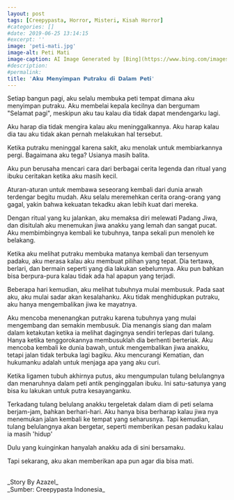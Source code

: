 ```yaml
---
layout: post
tags: [Creepypasta, Horror, Misteri, Kisah Horror]
#categories: []
#date: 2019-06-25 13:14:15
#excerpt: ''
image: 'peti-mati.jpg'
image-alt: Peti Mati
image-caption: AI Image Generated by [Bing](https://www.bing.com/images/create/peti-mati2c-suram2c-misteri2c-kotor/1-6659e90bff94465abc6eedeba1d9d8d5?id=yOEheQJJkF5KD0xbppF7GQ%3d%3d&view=detailv2&idpp=genimg&thId=OIG2.8Gz2.jlRc2CdMlkTfSdi&FORM=GCRIDP&mode=overlay)
#description:
#permalink:
title: '𝗔𝗸𝘂 𝗠𝗲𝗻𝘆𝗶𝗺𝗽𝗮𝗻 𝗣𝘂𝘁𝗿𝗮𝗸𝘂 𝗱𝗶 𝗗𝗮𝗹𝗮𝗺 𝗣𝗲𝘁𝗶'
---
```






Setiap bangun pagi, aku selalu membuka peti tempat dimana aku menyimpan putraku. Aku membelai kepala kecilnya dan bergumam "Selamat pagi", meskipun aku tau kalau dia tidak dapat mendengarku lagi.

Aku harap dia tidak mengira kalau aku meninggalkannya. Aku harap kalau dia tau aku tidak akan pernah melakukan hal tersebut.

Ketika putraku meninggal karena sakit, aku menolak untuk membiarkannya pergi. Bagaimana aku tega? Usianya masih balita. 

Aku pun berusaha mencari cara dari berbagai cerita legenda dan ritual yang ibuku ceritakan ketika aku masih kecil.

Aturan-aturan untuk membawa seseorang kembali dari dunia arwah terdengar begitu mudah. Aku selalu meremehkan cerita orang-orang yang gagal, yakin bahwa kekuatan tekadku akan lebih kuat dari mereka. 

Dengan ritual yang ku jalankan, aku memaksa diri melewati Padang Jiwa, dan disitulah aku menemukan jiwa anakku yang lemah dan sangat pucat. Aku membimbingnya kembali ke tubuhnya, tanpa sekali pun menoleh ke belakang.

Ketika aku melihat putraku membuka matanya kembali dan tersenyum padaku, aku merasa kalau aku membuat pilihan yang tepat. Dia tertawa, berlari, dan bermain seperti yang dia lakukan sebelumnya. Aku pun bahkan bisa berpura-pura kalau tidak ada hal apapun yang terjadi.

Beberapa hari kemudian, aku melihat tubuhnya mulai membusuk. Pada saat aku, aku mulai sadar akan kesalahanku. Aku tidak menghidupkan putraku, aku hanya mengembalikan jiwa ke mayatnya.

Aku mencoba menenangkan putraku karena tubuhnya yang mulai mengembang dan semakin membusuk. Dia menangis siang dan malam dalam ketakutan ketika ia melihat dagingnya sendiri terlepas dari tulang. Hanya ketika tenggorokannya membusuklah dia berhenti berteriak. Aku mencoba kembali ke dunia bawah, untuk mengembalikan jiwa anakku, tetapi jalan tidak terbuka lagi bagiku. Aku mencurangi Kematian, dan hukumanku adalah untuk menjaga apa yang aku curi.

Ketika ligamen tubuh akhirnya putus, aku mengumpulan tulang belulangnya dan menaruhnya dalam peti antik penginggalan ibuku. Ini satu-satunya yang bisa ku lakukan untuk putra kesayanganku.

Terkadang tulang belulang anakku tergeletak dalam diam di peti selama berjam-jam, bahkan berhari-hari. Aku hanya bisa berharap kalau jiwa nya menemukan jalan kembali ke tempat yang seharusnya. Tapi kemudian, tulang belulangnya akan bergetar, seperti memberikan pesan padaku kalau ia masih 'hidup'

Dulu yang kuinginkan hanyalah anakku ada di sini bersamaku.

Tapi sekarang, aku akan memberikan apa pun agar dia bisa mati.



<br>
_Story By Azazel_


<br>
_Sumber: Creepypasta Indonesia_ 